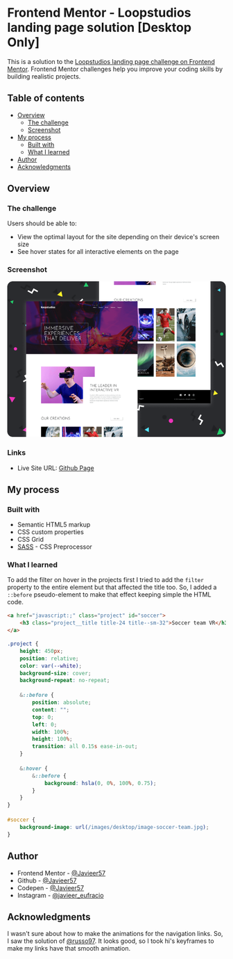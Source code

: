 # Frontend Mentor - Loopstudios landing page solution [Desktop Only]

This is a solution to the [Loopstudios landing page challenge on Frontend Mentor](https://www.frontendmentor.io/challenges/loopstudios-landing-page-N88J5Onjw). Frontend Mentor challenges help you improve your coding skills by building realistic projects.

## Table of contents

-   [Overview](#overview)
    -   [The challenge](#the-challenge)
    -   [Screenshot](#screenshot)
    <!-- -   [Links](#links) -->
-   [My process](#my-process)
    -   [Built with](#built-with)
    -   [What I learned](#what-i-learned)
-   [Author](#author)
-   [Acknowledgments](#acknowledgments)

## Overview

### The challenge

Users should be able to:

-   View the optimal layout for the site depending on their device's screen size
-   See hover states for all interactive elements on the page

### Screenshot

![](./thumb.png)

### Links

<!--
-   Solution URL: [Add solution URL here](https://your-solution-url.com) -->

-   Live Site URL: [Github Page](https://javieer57.github.io/FEM-loopstudios-landing-page/)

## My process

### Built with

-   Semantic HTML5 markup
-   CSS custom properties
-   CSS Grid
-   [SASS](https://sass-lang.com/) - CSS Preprocessor
<!-- -   Mobile-first workflow -->

### What I learned

To add the filter on hover in the projects first I tried to add the `filter` property to the entire element but that affected the title too. So, I added a `::before` pseudo-element to make that effect keeping simple the HTML code.

```html
<a href="javascript:;" class="project" id="soccer">
	<h3 class="project__title title-24 title--sm-32">Soccer team VR</h3>
</a>
```

```scss
.project {
	height: 450px;
	position: relative;
	color: var(--white);
	background-size: cover;
	background-repeat: no-repeat;

	&::before {
		position: absolute;
		content: "";
		top: 0;
		left: 0;
		width: 100%;
		height: 100%;
		transition: all 0.15s ease-in-out;
	}

	&:hover {
		&::before {
			background: hsla(0, 0%, 100%, 0.75);
		}
	}
}

#soccer {
	background-image: url(/images/desktop/image-soccer-team.jpg);
}
```

## Author

-   Frontend Mentor - [@Javieer57](https://www.frontendmentor.io/profile/Javieer57)
-   Github - [@Javieer57](https://github.com/Javieer57)
-   Codepen - [@Javieer57](https://codepen.io/Javieer57)
-   Instagram - [@javieer_eufracio](https://www.instagram.com/javieer_eufracio/)

## Acknowledgments

I wasn't sure about how to make the animations for the navigation links. So, I saw the solution of [@russo97](https://www.frontendmentor.io/profile/russo97). It looks good, so I took hi's keyframes to make my links have that smooth animation.
